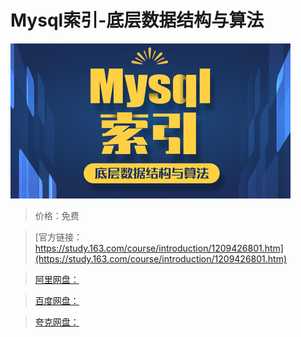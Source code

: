 # Mysql索引-底层数据结构与算法

![img](../../../assets/study163/free/789559a567ad48089f6c544fc2d052ec.jpg)

> 价格：免费

> [官方链接：https://study.163.com/course/introduction/1209426801.htm](https://study.163.com/course/introduction/1209426801.htm)

> [阿里网盘：]()

> [百度网盘：]()

> [夸克网盘：]()
